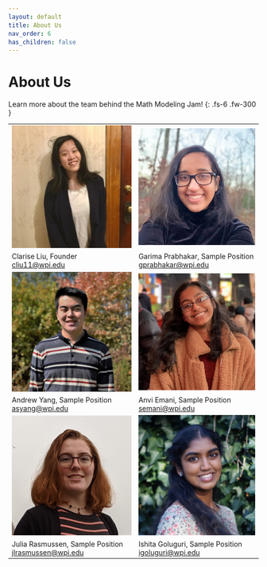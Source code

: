 ```yaml
---
layout: default
title: About Us
nav_order: 6
has_children: false
---
```


<link rel="stylesheet" type="text/css" media="all" href="/assets/css/styling.css" />

# About Us

Learn more about the team behind the Math Modeling Jam!
{: .fs-6 .fw-300 }

<TABLE>
    <!-- ROW 1 OF IMAGES -->
    <TR>
        <!-- PERSON 1 IMAGE -->
        <TD> 
            <img class="profile" src="/assets/images/cliu11.jpg" alt="Clarise Liu"/>
        </TD>
        <!-- PERSON 2 IMAGE -->
        <TD> 
            <img class="profile" src="/assets/images/garimap.jpg" alt="Garima Prabhakar"/>
        </TD>
    </TR>
    <!-- ROW 1 OF NAMES -->
    <TR>
        <!-- PERSON 1 NAME -->
        <TD>
            Clarise Liu, Founder <br>
            <a href="mailto:cliu11@wpi.edu">cliu11@wpi.edu</a>
        </TD>
        <!-- PERSON 2 NAME -->
        <TD>
            Garima Prabhakar, Sample Position <br>
            <a href="mailto:gprabhakar@wpi.edu">gprabhakar@wpi.edu</a>
        </TD>
    </TR>
    <!-- ROW 2 OF IMAGES -->
    <TR>
        <!-- PERSON 3 IMAGE -->
        <TD>
            <img class="profile" src="/assets/images/asyang.jpg" alt="Andrew Yang"/>
        </TD>
        <!-- PERSON 4 IMAGE -->
        <TD>
            <img class="profile" src="/assets/images/anviemani.jpeg" alt="Anvi Emani"/>
        </TD>
    </TR>
    <!-- ROW 2 OF NAMES -->
    <TR>
        <!-- PERSON 3 NAME -->
        <TD>
            Andrew Yang, Sample Position <br>
            <a href="mailto:asyang@wpi.edu">asyang@wpi.edu</a>
        </TD>
        <!-- PERSON 4 NAME -->
        <TD>
            Anvi Emani, Sample Position <br>
            <a href="mailto:semani@wpi.edu">semani@wpi.edu</a>
        </TD>
    </TR>
    <!-- ROW 3 OF IMAGES -->
    <TR>
        <!-- PERSON 5 IMAGE -->
        <TD> 
            <img class="profile" src="/assets/images/juliar.jpg" alt="Julia Rasmussen"/>
        </TD>
        <!-- PERSON 6 IMAGE -->
        <TD> 
            <img class="profile" src="/assets/images/ishitag.JPG" alt="Ishita Goluguri"/>
        </TD>
    </TR>
    <!-- ROW 3 OF NAMES -->
    <TR>
        <!-- PERSON 3 NAME -->
        <TD>
            Julia Rasmussen, Sample Position <br>
            <a href="mailto:jlrasmussen@wpi.edu">jlrasmussen@wpi.edu</a>
        </TD>
        <!-- PERSON 4 NAME -->
        <TD>
            Ishita Goluguri, Sample Position <br>
            <a href="mailto:igoluguri@wpi.edu">igoluguri@wpi.edu</a>
        </TD>
    </TR>
</TABLE>